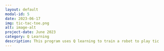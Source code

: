 ```yaml
---
layout: default
modal-id: 5
date: 2023-06-17
img: tic-tac-toe.png
alt: image-alt
project-date: June 2023
category: Q Learning
description: This program uses Q learning to train a robot to play tic tac toe. After the training is complete the user can play the bot in a game of tic tac toe.  https://github.com/chhendley/python_freelancer_page/blob/master/_posts/2023-06-18-tic-tac-toe-bot.markdown
---
```

